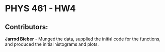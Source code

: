 # PHYS 461 - HW4

## Contributors:

**Jarrod Bieber** - Munged the data, supplied the initial code for the functions, and produced the initial histograms and plots.
